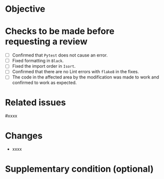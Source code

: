 # Objective

# Checks to be made before requesting a review

- [ ] Confirmed that `Pytest` does not cause an error.
- [ ] Fixed formatting in `Black`.
- [ ] Fixed the import order in `Isort`. 
- [ ] Confirmed that there are no Lint errors with `flake8` in the fixes.
- [ ] The code in the affected area by the modification was made to work and confirmed to work as expected.

# Related issues
#xxxx

# Changes
- xxxx

# Supplementary condition (optional)
